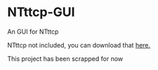 # NTttcp-GUI
An GUI for NTttcp

NTttcp not included, you can download that [here.](https://gallery.technet.microsoft.com/NTttcp-Version-528-Now-f8b12769)

This project has been scrapped for now
